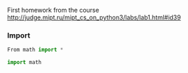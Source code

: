 First homework from the course http://judge.mipt.ru/mipt_cs_on_python3/labs/lab1.html#id39

### Import
```python
From math import * 
```

```python
import math
```